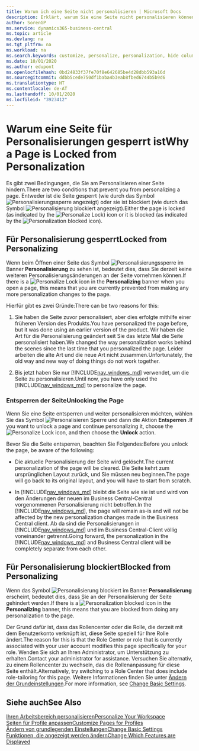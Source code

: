 ```yaml
---
title: Warum ich eine Seite nicht personalisieren | Microsoft Docs
description: Erklärt, warum Sie eine Seite nicht personalisieren können und was Sie tun können, um sie zu entsperren, sodass Sie sie anpassen können.
author: SorenGP
ms.service: dynamics365-business-central
ms.topic: article
ms.devlang: na
ms.tgt_pltfrm: na
ms.workload: na
ms.search.keywords: customize, personalize, personalization, hide columns, remove fields, move fields
ms.date: 10/01/2020
ms.author: edupont
ms.openlocfilehash: 0bd24833f37fe70f8e642685be4d28dbb593a16d
ms.sourcegitcommit: ddbb5cede750df1baba4b3eab8fbed6744b5b9d6
ms.translationtype: HT
ms.contentlocale: de-AT
ms.lasthandoff: 10/01/2020
ms.locfileid: "3923412"
---
```

# <a name="why-a-page-is-locked-from-personalization"></a><span data-ttu-id="8c481-103">Warum eine Seite für Personalisierungen gesperrt ist</span><span class="sxs-lookup"><span data-stu-id="8c481-103">Why a Page is Locked from Personalization</span></span>

<span data-ttu-id="8c481-104">Es gibt zwei Bedingungen, die Sie am Personalisieren einer Seite hindern.</span><span class="sxs-lookup"><span data-stu-id="8c481-104">There are two conditions that prevent you from personalizing a page.</span></span> <span data-ttu-id="8c481-105">Entweder ist die Seite gesperrt (wie durch das Symbol ![Personalisierungssperre](media/personalization-lock-icon.png "Personalisieren sperren") angezeigt) oder sie ist blockiert (wie durch das Symbol ![Personalisierung blockiert](media/personalization-blocked-icon.png "Personalisierung blockiert") angezeigt).</span><span class="sxs-lookup"><span data-stu-id="8c481-105">Either the page is locked (as indicated by the ![Personalize Lock](media/personalization-lock-icon.png "Personalize lock")) icon or it is blocked (as indicated by the ![Personalization blocked](media/personalization-blocked-icon.png "Personalization blocked") icon).</span></span>

## <a name="locked-from-personalizing"></a><span data-ttu-id="8c481-106">Für Personalisierung gesperrt</span><span class="sxs-lookup"><span data-stu-id="8c481-106">Locked from Personalizing</span></span>

<span data-ttu-id="8c481-107">Wenn beim Öffnen einer Seite das Symbol ![Personalisierungssperre](media/personalization-lock-icon.png "Personalisieren sperren") im Banner **Personalisierung** zu sehen ist, bedeutet dies, dass Sie derzeit keine weiteren Personalisierungsänderungen an der Seite vornehmen können.</span><span class="sxs-lookup"><span data-stu-id="8c481-107">If there is a ![Personalize Lock](media/personalization-lock-icon.png "Personalize lock") icon in the **Personalizing** banner when you open a page, this means that you are currently prevented from making any more personalization changes to the page.</span></span>

<!-- This is because we changed the way personalization works behind the scenes since the last time that you personalized the page. Unfortunately, the old way and new of doing things do not work together.

The page currently includes the last personalization changes that you made. If you want to continue personalizing the page, then you can choose the lock icon and then **Unlock**. Just be aware that if you choose to unlock the page, the current personalization of the page will be cleared, and you will have to start from scratch.
-->

<span data-ttu-id="8c481-108">Hierfür gibt es zwei Gründe:</span><span class="sxs-lookup"><span data-stu-id="8c481-108">There can be two reasons for this:</span></span>

1. <span data-ttu-id="8c481-109">Sie haben die Seite zuvor personalisiert, aber dies erfolgte mithilfe einer früheren Version des Produkts.</span><span class="sxs-lookup"><span data-stu-id="8c481-109">You have personalized the page before, but it was done using an earlier version of the product.</span></span> <span data-ttu-id="8c481-110">Wir haben die Art für die Personalisierung geändert seit Sie das letzte Mal die Seite personalisiert haben.</span><span class="sxs-lookup"><span data-stu-id="8c481-110">We changed the way personalization works behind the scenes since the last time that you personalized the page.</span></span> <span data-ttu-id="8c481-111">Leider arbeiten die alte Art und die neue Art nicht zusammen.</span><span class="sxs-lookup"><span data-stu-id="8c481-111">Unfortunately, the old way and new way of doing things do not work together.</span></span>

2. <span data-ttu-id="8c481-112">Bis jetzt haben Sie nur [!INCLUDE[nav_windows_md](includes/nav_windows_md.md)] verwendet, um die Seite zu personalisieren.</span><span class="sxs-lookup"><span data-stu-id="8c481-112">Until now, you have only used the [!INCLUDE[nav_windows_md](includes/nav_windows_md.md)] to personalize the page.</span></span>

### <a name="unlocking-the-page"></a><span data-ttu-id="8c481-113">Entsperren der Seite</span><span class="sxs-lookup"><span data-stu-id="8c481-113">Unlocking the Page</span></span>

<span data-ttu-id="8c481-114">Wenn Sie eine Seite entsperren und weiter personalisieren möchten, wählen Sie das Symbol ![Personalisieren Sperre](media/personalization-lock-icon.png "Personalisieren sperren") und dann die Aktion **Entsperren** .</span><span class="sxs-lookup"><span data-stu-id="8c481-114">If you want to unlock a page and continue personalizing it, choose the ![Personalize Lock](media/personalization-lock-icon.png "Personalize lock") icon, and then choose the **Unlock** action.</span></span>  

<span data-ttu-id="8c481-115">Bevor Sie die Seite entsperren, beachten Sie Folgendes:</span><span class="sxs-lookup"><span data-stu-id="8c481-115">Before you unlock the page, be aware of the following:</span></span>

- <span data-ttu-id="8c481-116">Die aktuelle Personalisierung der Seite wird gelöscht.</span><span class="sxs-lookup"><span data-stu-id="8c481-116">The current personalization of the page will be cleared.</span></span> <span data-ttu-id="8c481-117">Die Seite kehrt zum ursprünglichen Layout zurück, und Sie müssen neu beginnen.</span><span class="sxs-lookup"><span data-stu-id="8c481-117">The page will go back to its original layout, and you will have to start from scratch.</span></span>

- <span data-ttu-id="8c481-118">In [!INCLUDE[nav_windows_md](includes/nav_windows_md.md)] bleibt die Seite wie sie ist und wird von den Änderungen der neuen im Business Central-Central vorgenommenen Personalisierung nicht betroffen.</span><span class="sxs-lookup"><span data-stu-id="8c481-118">In the [!INCLUDE[nav_windows_md](includes/nav_windows_md.md)], the page will remain as-is and will not be affected by the new personalization changes made in the Business Central client.</span></span> <span data-ttu-id="8c481-119">Ab da sind die Personalisierungen in [!INCLUDE[nav_windows_md](includes/nav_windows_md.md)] und im Business Central-Client völlig voneinander getrennt.</span><span class="sxs-lookup"><span data-stu-id="8c481-119">Going forward, the personalization in the [!INCLUDE[nav_windows_md](includes/nav_windows_md.md)] and Business Central client will be completely separate from each other.</span></span>

## <a name="blocked-from-personalizing"></a><span data-ttu-id="8c481-120">Für Personalisierung blockiert</span><span class="sxs-lookup"><span data-stu-id="8c481-120">Blocked from Personalizing</span></span>

<span data-ttu-id="8c481-121">Wenn das Symbol ![Personalisierung blockiert](media/personalization-blocked-icon.png "Personalisierung blockiert") im Banner **Personalisierung** erscheint, bedeutet dies, dass Sie an der Personalisierung der Seite gehindert werden.</span><span class="sxs-lookup"><span data-stu-id="8c481-121">If there is a ![Personalization blocked](media/personalization-blocked-icon.png "Personalization blocked") icon in the **Personalizing** banner, this means that you are blocked from doing any personalization to the page.</span></span>

<!-- Only text is translated, so removing this image for non-English UX reasons.  ![Personalize blocked](media/personalization-blocked.png "Personalize lock") -->

<span data-ttu-id="8c481-122">Der Grund dafür ist, dass das Rollencenter oder die Rolle, die derzeit mit dem Benutzerkonto verknüpft ist, diese Seite speziell für Ihre Rolle ändert.</span><span class="sxs-lookup"><span data-stu-id="8c481-122">The reason for this is that the Role Center or role that is currently associated with your user account modifies this page specifically for your role.</span></span> <span data-ttu-id="8c481-123">Wenden Sie sich an Ihren Administrator, um Unterstützung zu erhalten.</span><span class="sxs-lookup"><span data-stu-id="8c481-123">Contact your administrator for assistance.</span></span> <span data-ttu-id="8c481-124">Versuchen Sie alternativ, zu einem Rollencenter zu wechseln, das die Rollenanpassung für diese Seite enthält.</span><span class="sxs-lookup"><span data-stu-id="8c481-124">Alternatively, try switching to a Role Center that does include role-tailoring for this page.</span></span> <span data-ttu-id="8c481-125">Weitere Informationen finden Sie unter [Ändern der Grundeinstellungen](ui-change-basic-settings.md).</span><span class="sxs-lookup"><span data-stu-id="8c481-125">For more information, see [Change Basic Settings](ui-change-basic-settings.md).</span></span>

## <a name="see-also"></a><span data-ttu-id="8c481-126">Siehe auch</span><span class="sxs-lookup"><span data-stu-id="8c481-126">See Also</span></span>
[<span data-ttu-id="8c481-127">Ihren Arbeitsbereich personalisieren</span><span class="sxs-lookup"><span data-stu-id="8c481-127">Personalize Your Workspace</span></span>](ui-personalization-user.md)  
[<span data-ttu-id="8c481-128">Seiten für Profile anpassen</span><span class="sxs-lookup"><span data-stu-id="8c481-128">Customize Pages for Profiles</span></span>](ui-personalization-manage.md)  
[<span data-ttu-id="8c481-129">Ändern von grundlegenden Einstellungen</span><span class="sxs-lookup"><span data-stu-id="8c481-129">Change Basic Settings</span></span>](ui-change-basic-settings.md)  
[<span data-ttu-id="8c481-130">Funktionen, die angezeigt werden ändern</span><span class="sxs-lookup"><span data-stu-id="8c481-130">Change Which Features are Displayed</span></span>](ui-experiences.md)  
